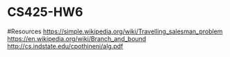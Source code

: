 # CS425-HW6

#Resources
https://simple.wikipedia.org/wiki/Travelling_salesman_problem
https://en.wikipedia.org/wiki/Branch_and_bound
http://cs.indstate.edu/cpothineni/alg.pdf
